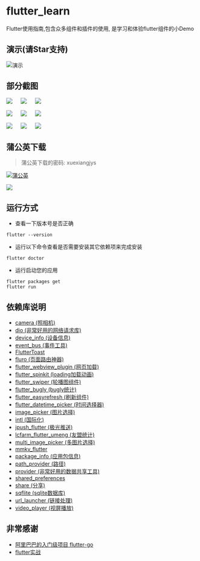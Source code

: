 # flutter_learn

Flutter使用指南,包含众多组件和插件的使用, 是学习和体验flutter组件的小Demo


## 演示(请Star支持)

![演示](./art/demo.gif)

## 部分截图

![](./art/1.png) &emsp; ![](./art/2.png) &emsp; ![](./art/3.png)

![](./art/4.png) &emsp; ![](./art/5.png) &emsp; ![](./art/6.png)

![](./art/7.png) &emsp; ![](./art/8.png) &emsp; ![](./art/9.png)

## 蒲公英下载

> 蒲公英下载的密码: xuexiangjys

[![蒲公英](https://img.shields.io/badge/downloads-蒲公英-blue.svg)](https://www.pgyer.com/flutter_learn)

![](./art/download_pugongying.png)

## 运行方式

* 查看一下版本号是否正确
```
flutter --version
```

* 运行以下命令查看是否需要安装其它依赖项来完成安装
```
flutter doctor
```

* 运行启动您的应用
```
flutter packages get 
flutter run
```


## 依赖库说明

* [camera (照相机)](https://pub.dev/packages/camera)
* [dio (非常好用的网络请求库)](https://pub.dev/packages/dio)
* [device_info (设备信息)](https://pub.dev/packages/device_info)
* [event_bus (事件工具)](https://pub.dev/packages/event_bus)
* [FlutterToast](https://pub.dev/packages/fluttertoast)
* [fluro (页面路由神器)](https://pub.dev/packages/fluro)
* [flutter_webview_plugin (网页加载)](https://pub.dev/packages/flutter_webview_plugin)
* [flutter_spinkit (loading加载动画)](https://pub.dev/packages/flutter_spinkit)
* [flutter_swiper (轮播图组件)](https://pub.dev/packages/flutter_swiper)
* [flutter_bugly (bugly统计)](https://pub.dev/packages/flutter_bugly)
* [flutter_easyrefresh (刷新组件)](https://pub.dev/packages/flutter_easyrefresh)
* [flutter_datetime_picker (时间选择器)](https://pub.dev/packages/flutter_datetime_picker)
* [image_picker (图片选择)](https://pub.dev/packages/image_picker)
* [intl (国际化)](https://pub.dev/packages/intl)
* [jpush_flutter (极光推送)](https://pub.dev/packages/jpush_flutter)
* [lcfarm_flutter_umeng (友盟统计)](https://pub.dev/packages/lcfarm_flutter_umeng)
* [multi_image_picker (多图片选择)](https://pub.dev/packages/multi_image_picker)
* [mmkv_flutter](https://pub.dev/packages/mmkv_flutter)
* [package_info (应用包信息)](https://pub.dev/packages/url_launcher)
* [path_provider (路径)](https://pub.dev/packages/path_provider)
* [provider (非常好用的数据共享工具)](https://pub.dev/packages/provider)
* [shared_preferences](https://pub.dev/packages/shared_preferences)
* [share (分享)](https://pub.dev/packages/share)
* [sqflite (sqlite数据库)](https://pub.dev/packages/sqflite)
* [url_launcher (链接处理)](https://pub.dev/packages/url_launcher)
* [video_player (视屏播放)](https://pub.dev/packages/video_player)

## 非常感谢

* [阿里巴巴的入门级项目 flutter-go](https://github.com/alibaba/flutter-go)
* [flutter实战](https://book.flutterchina.club/)
